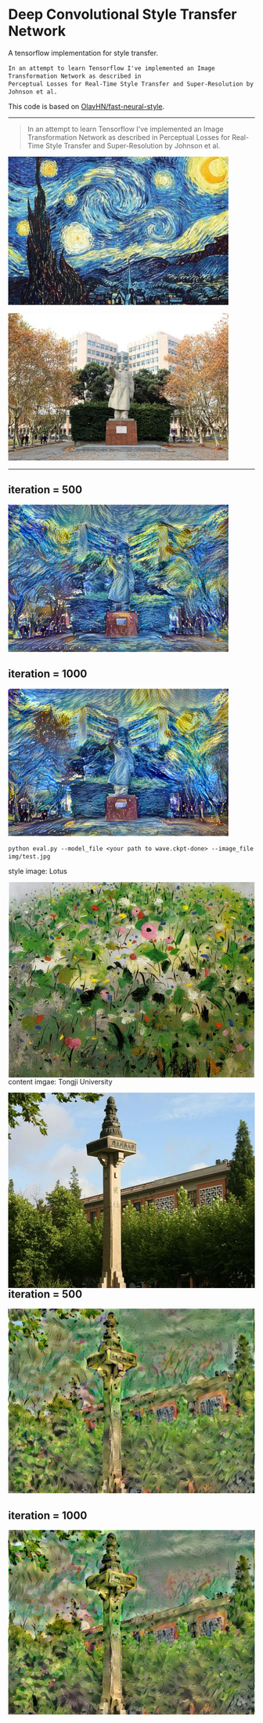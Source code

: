 # Deep Convolutional Style Transfer Network
A tensorflow implementation for style transfer.

    In an attempt to learn Tensorflow I've implemented an Image Transformation Network as described in 
    Perceptual Losses for Real-Time Style Transfer and Super-Resolution by Johnson et al.

This code is based on [OlavHN/fast-neural-style](https://github.com/OlavHN/fast-neural-style).

*****


>   In an attempt to learn Tensorflow I've implemented an Image Transformation Network as described in Perceptual Losses for Real-Time Style Transfer and Super-Resolution by Johnson et al.

![](examples/2-style2.jpg) 

![](examples/012-content.jpg)

---
iteration = 500
---
![](examples/tongji20_iter_500.jpg)

iteration = 1000
---
![](examples/tongji20.jpg)

    python eval.py --model_file <your path to wave.ckpt-done> --image_file img/test.jpg

<p>style image: Lotus</p> 
<img src="examples/5-style.jpg" width = "533" height = "398" alt="5-style" align=left />  
<p> </p> 

<p>content imgae: Tongji University</p> 
<p>
<img src="examples/6-content.jpg" width = "530" height = "398" alt="6-content" align=left />  
</p>

<p> </p> 

iteration = 500
---
![](examples/tongji07_iter_500.jpg)

iteration = 1000
---
![](examples/tongji07.jpg)
